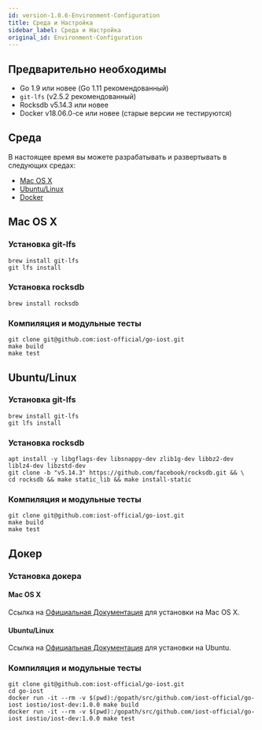 ```yaml
---
id: version-1.0.6-Environment-Configuration
title: Среда и Настройка
sidebar_label: Среда и Настройка
original_id: Environment-Configuration
---
```


## Предварительно необходимы

* Go 1.9 или новее (Go 1.11 рекомендованный)
* `git-lfs` (v2.5.2 рекомендованный)
* Rocksdb v5.14.3 или новее
* Docker v18.06.0-ce или новее (старые версии не тестируются)

## Среда

В настоящее время вы можете разрабатывать и развертывать в следующих средах:

* [Mac OS X](#mac-os-x)
* [Ubuntu/Linux](#ubuntu-linux)
* [Docker](#docker)

## Mac OS X

### Установка git-lfs

```
brew install git-lfs
git lfs install
```

### Установка rocksdb

```
brew install rocksdb
```

### Компиляция и модульные тесты

```
git clone git@github.com:iost-official/go-iost.git
make build
make test
```

## Ubuntu/Linux

### Установка git-lfs

```
brew install git-lfs
git lfs install
```

### Установка rocksdb

```
apt install -y libgflags-dev libsnappy-dev zlib1g-dev libbz2-dev liblz4-dev libzstd-dev
git clone -b "v5.14.3" https://github.com/facebook/rocksdb.git && \
cd rocksdb && make static_lib && make install-static
```

### Компиляция и модульные тесты

```
git clone git@github.com:iost-official/go-iost.git
make build
make test
```

## Докер

### Установка докера

#### Mac OS X

Ссылка на [Официальная Документация](https://docs.docker.com/docker-for-mac/install/) для установки на Mac OS X.

#### Ubuntu/Linux

Ссылка на [Официальная Документация](https://docs.docker.com/install/linux/docker-ce/ubuntu/#install-using-the-repository) для установки на Ubuntu.

### Компиляция и модульные тесты

```
git clone git@github.com:iost-official/go-iost.git
cd go-iost
docker run -it --rm -v $(pwd):/gopath/src/github.com/iost-official/go-iost iostio/iost-dev:1.0.0 make build
docker run -it --rm -v $(pwd):/gopath/src/github.com/iost-official/go-iost iostio/iost-dev:1.0.0 make test
```
